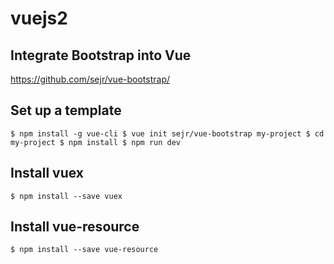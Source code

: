 # vuejs2

## Integrate Bootstrap into Vue
https://github.com/sejr/vue-bootstrap/

## Set up a template
`
$ npm install -g vue-cli
$ vue init sejr/vue-bootstrap my-project
$ cd my-project
$ npm install
$ npm run dev
`

## Install vuex
`$ npm install --save vuex`

## Install vue-resource
`$ npm install --save vue-resource`

